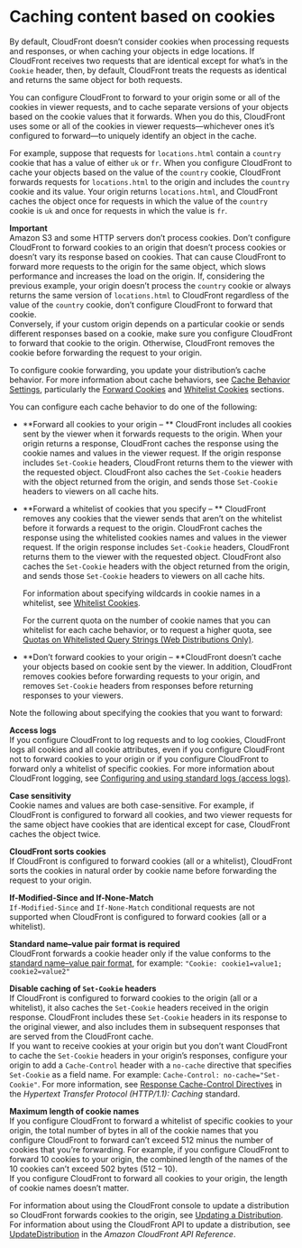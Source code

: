 # Caching content based on cookies<a name="Cookies"></a>

By default, CloudFront doesn’t consider cookies when processing requests and responses, or when caching your objects in edge locations\. If CloudFront receives two requests that are identical except for what’s in the `Cookie` header, then, by default, CloudFront treats the requests as identical and returns the same object for both requests\.

You can configure CloudFront to forward to your origin some or all of the cookies in viewer requests, and to cache separate versions of your objects based on the cookie values that it forwards\. When you do this, CloudFront uses some or all of the cookies in viewer requests—whichever ones it’s configured to forward—to uniquely identify an object in the cache\.

For example, suppose that requests for `locations.html` contain a `country` cookie that has a value of either `uk` or `fr`\. When you configure CloudFront to cache your objects based on the value of the `country` cookie, CloudFront forwards requests for `locations.html` to the origin and includes the `country` cookie and its value\. Your origin returns `locations.html`, and CloudFront caches the object once for requests in which the value of the `country` cookie is `uk` and once for requests in which the value is `fr`\.

**Important**  
Amazon S3 and some HTTP servers don’t process cookies\. Don’t configure CloudFront to forward cookies to an origin that doesn’t process cookies or doesn’t vary its response based on cookies\. That can cause CloudFront to forward more requests to the origin for the same object, which slows performance and increases the load on the origin\. If, considering the previous example, your origin doesn’t process the `country` cookie or always returns the same version of `locations.html` to CloudFront regardless of the value of the `country` cookie, don’t configure CloudFront to forward that cookie\.  
Conversely, if your custom origin depends on a particular cookie or sends different responses based on a cookie, make sure you configure CloudFront to forward that cookie to the origin\. Otherwise, CloudFront removes the cookie before forwarding the request to your origin\.

To configure cookie forwarding, you update your distribution’s cache behavior\. For more information about cache behaviors, see [Cache Behavior Settings](distribution-web-values-specify.md#DownloadDistValuesCacheBehavior), particularly the [Forward Cookies](distribution-web-values-specify.md#DownloadDistValuesForwardCookies) and [Whitelist Cookies](distribution-web-values-specify.md#DownloadDistValuesWhitelistCookies) sections\.

You can configure each cache behavior to do one of the following:
+ **Forward all cookies to your origin – ** CloudFront includes all cookies sent by the viewer when it forwards requests to the origin\. When your origin returns a response, CloudFront caches the response using the cookie names and values in the viewer request\. If the origin response includes `Set-Cookie` headers, CloudFront returns them to the viewer with the requested object\. CloudFront also caches the `Set-Cookie` headers with the object returned from the origin, and sends those `Set-Cookie` headers to viewers on all cache hits\.
+ **Forward a whitelist of cookies that you specify – ** CloudFront removes any cookies that the viewer sends that aren’t on the whitelist before it forwards a request to the origin\. CloudFront caches the response using the whitelisted cookies names and values in the viewer request\. If the origin response includes `Set-Cookie` headers, CloudFront returns them to the viewer with the requested object\. CloudFront also caches the `Set-Cookie` headers with the object returned from the origin, and sends those `Set-Cookie` headers to viewers on all cache hits\.

  For information about specifying wildcards in cookie names in a whitelist, see [Whitelist Cookies](distribution-web-values-specify.md#DownloadDistValuesWhitelistCookies)\.

  For the current quota on the number of cookie names that you can whitelist for each cache behavior, or to request a higher quota, see [Quotas on Whitelisted Query Strings \(Web Distributions Only\)](cloudfront-limits.md#limits-whitelisted-query-strings)\.
+ **Don’t forward cookies to your origin – **CloudFront doesn’t cache your objects based on cookie sent by the viewer\. In addition, CloudFront removes cookies before forwarding requests to your origin, and removes `Set-Cookie` headers from responses before returning responses to your viewers\.

Note the following about specifying the cookies that you want to forward:

**Access logs**  
If you configure CloudFront to log requests and to log cookies, CloudFront logs all cookies and all cookie attributes, even if you configure CloudFront not to forward cookies to your origin or if you configure CloudFront to forward only a whitelist of specific cookies\. For more information about CloudFront logging, see [Configuring and using standard logs \(access logs\)](AccessLogs.md)\.

**Case sensitivity**  
Cookie names and values are both case\-sensitive\. For example, if CloudFront is configured to forward all cookies, and two viewer requests for the same object have cookies that are identical except for case, CloudFront caches the object twice\.

**CloudFront sorts cookies**  
If CloudFront is configured to forward cookies \(all or a whitelist\), CloudFront sorts the cookies in natural order by cookie name before forwarding the request to your origin\.

**If\-Modified\-Since and If\-None\-Match**  
`If-Modified-Since` and `If-None-Match` conditional requests are not supported when CloudFront is configured to forward cookies \(all or a whitelist\)\.

**Standard name–value pair format is required**  
CloudFront forwards a cookie header only if the value conforms to the [standard name–value pair format](https://tools.ietf.org/html/rfc6265#section-4.1.1), for example: `"Cookie: cookie1=value1; cookie2=value2"`

**Disable caching of `Set-Cookie` headers**  
If CloudFront is configured to forward cookies to the origin \(all or a whitelist\), it also caches the `Set-Cookie` headers received in the origin response\. CloudFront includes these `Set-Cookie` headers in its response to the original viewer, and also includes them in subsequent responses that are served from the CloudFront cache\.  
If you want to receive cookies at your origin but you don’t want CloudFront to cache the `Set-Cookie` headers in your origin’s responses, configure your origin to add a `Cache-Control` header with a `no-cache` directive that specifies `Set-Cookie` as a field name\. For example: `Cache-Control: no-cache="Set-Cookie"`\. For more information, see [Response Cache\-Control Directives](https://tools.ietf.org/html/rfc7234#section-5.2.2) in the *Hypertext Transfer Protocol \(HTTP/1\.1\): Caching* standard\.

**Maximum length of cookie names**  
If you configure CloudFront to forward a whitelist of specific cookies to your origin, the total number of bytes in all of the cookie names that you configure CloudFront to forward can’t exceed 512 minus the number of cookies that you’re forwarding\. For example, if you configure CloudFront to forward 10 cookies to your origin, the combined length of the names of the 10 cookies can’t exceed 502 bytes \(512 – 10\)\.  
If you configure CloudFront to forward all cookies to your origin, the length of cookie names doesn’t matter\.

For information about using the CloudFront console to update a distribution so CloudFront forwards cookies to the origin, see [Updating a Distribution](HowToUpdateDistribution.md)\. For information about using the CloudFront API to update a distribution, see [UpdateDistribution](https://docs.aws.amazon.com/cloudfront/latest/APIReference/API_UpdateDistribution.html) in the *Amazon CloudFront API Reference*\.
